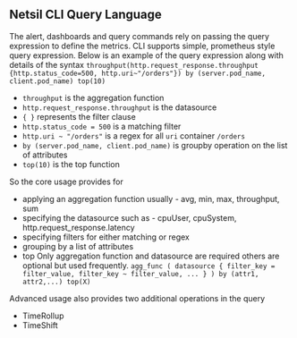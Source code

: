 ## Netsil CLI Query Language
The alert, dashboards and query commands rely on passing the query expression to define the metrics. CLI supports simple, prometheus style query expression. Below is an example of the query expression along with details of the syntax
`throughput(http.request_response.throughput {http.status_code=500, http.uri~"/orders"}) by (server.pod_name, client.pod_name) top(10)`
- `throughput` is the aggregation function
- `http.request_response.throughput` is the datasource
- `{ }` represents the filter clause
- `http.status_code = 500` is a matching filter
- `http.uri ~ "/orders"` is a regex for all `uri` container `/orders`
- `by (server.pod_name, client.pod_name)` is groupby operation on the list of attributes
- `top(10)` is the top function

So the core usage provides for 
- applying an aggregation function usually - avg, min, max, throughput, sum
- specifying the datasource such as - cpuUser, cpuSystem, http.request_response.latency
- specifying filters for either matching or regex
- grouping by a list of attributes
- top
Only aggregation function and datasource are required others are optional but used frequently.
`agg_func ( datasource { filter_key = filter_value, filter_key ~ filter_value, ... } ) by (attr1, attr2,...) top(X)`

Advanced usage also provides two additional operations in the query
- TimeRollup
- TimeShift
